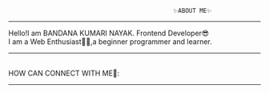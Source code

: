                                                   ✨ABOUT ME✨
<hr color="black">
Hello!I am BANDANA KUMARI NAYAK.
Frontend Developer😎
</BR>
I am a Web Enthusiast👩‍💻,a beginner programmer and learner.
<hr>
</BR>
HOW CAN CONNECT WITH ME🤔:
<hr color="black">
